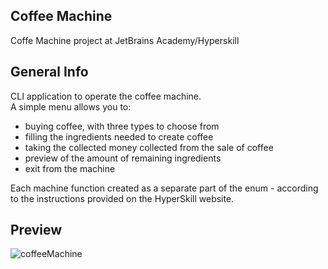 ## Coffee Machine
Coffe Machine project at JetBrains Academy/Hyperskill

## General Info
CLI application to operate the coffee machine. <br />
A simple menu allows you to:
* buying coffee, with three types to choose from
* filling the ingredients needed to create coffee
* taking the collected money collected from the sale of coffee
* preview of the amount of remaining ingredients
* exit from the machine

Each machine function created as a separate part of the enum - according to the instructions provided on the HyperSkill website. <br />

## Preview
![coffeeMachine](https://user-images.githubusercontent.com/56168607/222486896-2e299148-1aaa-4513-ab52-42e6d285eb90.gif)
